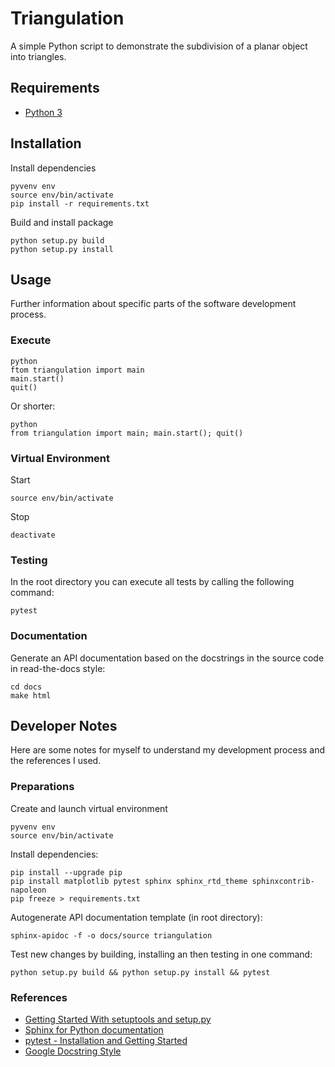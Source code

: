 # Triangulation
A simple Python script to demonstrate the subdivision of a planar object into triangles.

## Requirements

 - [Python 3](https://www.python.org/)

 
## Installation

Install dependencies

    pyvenv env
    source env/bin/activate
    pip install -r requirements.txt

Build and install package

    python setup.py build
    python setup.py install


## Usage
Further information about specific parts of the software development process.

### Execute

	python
	ftom triangulation import main
	main.start()
	quit()


Or shorter:

    python
    from triangulation import main; main.start(); quit()


### Virtual Environment

Start

    source env/bin/activate

Stop

    deactivate


### Testing
In the root directory you can execute all tests by calling the following command:

    pytest


### Documentation
Generate an API documentation based on the docstrings in the source code in read-the-docs style:

    cd docs
    make html


## Developer Notes

Here are some notes for myself to understand my development process and the references I used.

### Preparations

Create and launch virtual environment

    pyvenv env
    source env/bin/activate


Install dependencies:

    pip install --upgrade pip
    pip install matplotlib pytest sphinx sphinx_rtd_theme sphinxcontrib-napoleon
    pip freeze > requirements.txt


Autogenerate API documentation template (in root directory):

    sphinx-apidoc -f -o docs/source triangulation


Test new changes by building, installing an then testing in one command:

    python setup.py build && python setup.py install && pytest


### References

 - [Getting Started With setuptools and setup.py](https://pythonhosted.org/an_example_pypi_project/setuptools.html)
 - [Sphinx for Python documentation](http://gisellezeno.com/tutorials/sphinx-for-python-documentation.html)
 - [pytest - Installation and Getting Started](http://doc.pytest.org/en/latest/getting-started.html)
 - [Google Docstring Style](https://google.github.io/styleguide/pyguide.html#Comments)
